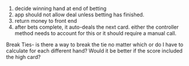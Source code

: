 1. decide winning hand at end of betting
2. app should not allow deal unless betting has finished. 
3. return money to front end
4. after bets complete, it auto-deals the next card. either the controller method needs to account for this
or it should require a manual call.

Break Ties- is there a way to break the tie no matter which or do I have to calculate
for each different hand? 
Would it be better if the score included the high card?